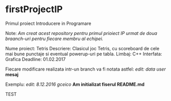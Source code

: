 # firstProjectIP
Primul proiect Introducere in Programare

Note: *Am creat acest repository pentru primul prioiect IP urmat de doua braanch-uri pentru fiecare membru al echipei.*

Nume proiect: Tetris
Descriere: Clasicul joc Tetris, cu scoreboard de cele mai bune punctaje si eventual powerup-uri pe tabla.
Limbaj: C++
Interfata: Grafica
Deadline: 01.02.2017

Fiecare modificare realizata intr-un branch va fi notata astfel:
*edit: data user*
**mesaj**

Exemplu:
*edit: 8.12.2016 gceico* 
**Am initializat fiserul README.md**

TEST


